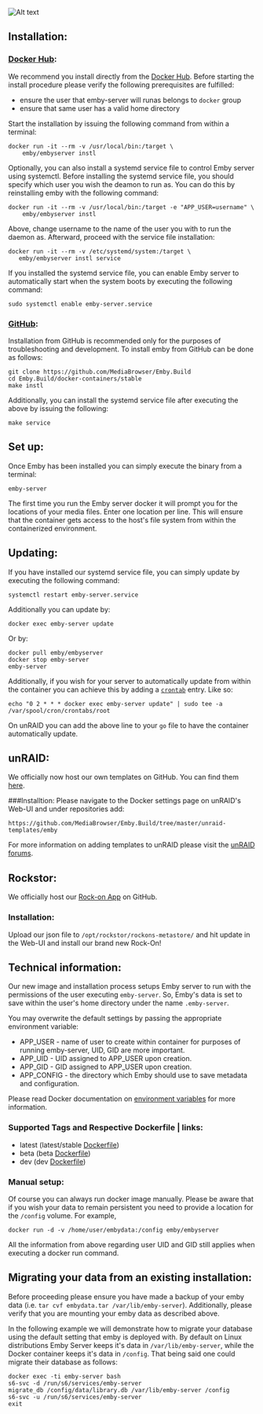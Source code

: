 ![Alt text](http://i.imgur.com/MHQCm40.png "")
## Installation:

### [Docker Hub](https://hub.docker.com/r/emby/embyserver/):
We recommend you install directly from the [Docker Hub](https://hub.docker.com/r/emby/embyserver/). Before starting the install procedure please verify the following prerequisites are fulfilled:
* ensure the user that emby-server will runas belongs to `docker` group
* ensure that same user has a valid home directory

Start the installation by issuing the following command from within a terminal:
```
docker run -it --rm -v /usr/local/bin:/target \
    emby/embyserver instl
```

Optionally, you can also install a systemd service file to control Emby server using systemctl.
Before installing the systemd service file, you should specify which user you wish the deamon to run as. You can do this by reinstalling emby with the following command:
```
docker run -it --rm -v /usr/local/bin:/target -e "APP_USER=username" \
    emby/embyserver instl
```
Above, change username to the name of the user you with to run the daemon as. Afterward, proceed with the service file installation:
```
docker run -it --rm -v /etc/systemd/system:/target \
   emby/embyserver instl service
```
If you installed the systemd service file, you can enable Emby server to automatically start when the system boots by executing the following command:
```
sudo systemctl enable emby-server.service
```
### [GitHub](https://github.com/MediaBrowser/Emby.Build):
Installation from GitHub is recommended only for the purposes of troubleshooting and development. To install emby from GitHub can be done as follows:
```
git clone https://github.com/MediaBrowser/Emby.Build
cd Emby.Build/docker-containers/stable
make instl
```

Additionally, you can install the systemd service file after executing the above by issuing the following:
```
make service
```
## Set up:

Once Emby has been installed you can simply execute the binary from a terminal:
```
emby-server
```

The first time you run the Emby server docker it will prompt you for the locations of your media files. Enter one location per line. This will ensure that the container gets access to the host's file system from within the containerized environment.

## Updating:
If you have installed our systemd service file, you can simply update by executing the following command:
```
systemctl restart emby-server.service
```
Additionally you can update by:
```
docker exec emby-server update
```

Or by:
```
docker pull emby/embyserver
docker stop emby-server
emby-server
```

Additionally, if you wish for your server to automatically update from within the container you can achieve this by adding a [`crontab`](https://en.wikipedia.org/wiki/Cron) entry. Like so:
```
echo "0 2 * * * docker exec emby-server update" | sudo tee -a /var/spool/cron/crontabs/root
```
On unRAID you can add the above line to your `go` file to have the container automatically update.

## unRAID:
We officially now host our own templates on GitHub. You can find them [here](https://github.com/MediaBrowser/Emby.Build/tree/master/unraid-templates/emby).

###Installtion:
Please navigate to the Docker settings page on unRAID's Web-UI and under repositories add:
```
https://github.com/MediaBrowser/Emby.Build/tree/master/unraid-templates/emby
```
For more information on adding templates to unRAID please visit the [unRAID forums](https://lime-technology.com/forum/).

## Rockstor:
We officially host our [Rock-on App](https://github.com/MediaBrowser/Emby.Build/tree/master/rockstor-plugins/embyserver.json) on GitHub.

### Installation:
Upload our json file to `/opt/rockstor/rockons-metastore/` and hit update in the Web-UI and install our brand new Rock-On!

## Technical information:
Our new image and installation process setups Emby server to run with the permissions of the user executing `emby-server`. So, Emby's data is set to save within the user's home directory under the name `.emby-server`. 

You may overwrite the default settings by passing the appropriate environment variable:
* APP_USER - name of user to create within container for purposes of running emby-server, UID, GID are more important. 
* APP_UID - UID assigned to APP_USER upon creation.
* APP_GID - GID assigned to APP_USER upon creation. 
* APP_CONFIG - the directory which Emby should use to save metadata and configuration.

Please read Docker documentation on [environment variables](https://docs.docker.com/engine/reference/run/#env-environment-variables) for more information.

### Supported Tags and Respective Dockerfile | links:
* latest (latest/stable [Dockerfile](https://github.com/MediaBrowser/Emby.Build/blob/master/docker-containers/stable/Dockerfile))
* beta (beta [Dockerfile](https://github.com/MediaBrowser/Emby.Build/blob/master/docker-containers/beta/Dockerfile))
* dev (dev [Dockerfile](https://github.com/MediaBrowser/Emby.Build/blob/master/docker-containers/dev/Dockerfile))

### Manual setup:
Of course you can always run docker image manually. Please be aware that if you wish your data to remain persistent you need to provide a location for the `/config` volume. For example,
```
docker run -d -v /home/user/embydata:/config emby/embyserver
``` 
All the information from above regarding user UID and GID still applies when executing a docker run command.
 
## Migrating your data from an existing installation:
Before proceeding please ensure you have made a backup of your emby data (i.e. ```tar cvf embydata.tar /var/lib/emby-server```). Additionally, please verify that you are mounting your emby data as described above. 

In the following example we will demonstrate how to migrate your database using the default setting that emby is deployed with. By default on Linux distributions Emby Server keeps it's data in ```/var/lib/emby-server```, while the Docker container keeps it's data in ```/config```. That being said one could migrate their database as follows:

```
docker exec -ti emby-server bash
s6-svc -d /run/s6/services/emby-server
migrate_db /config/data/library.db /var/lib/emby-server /config
s6-svc -u /run/s6/services/emby-server
exit
```